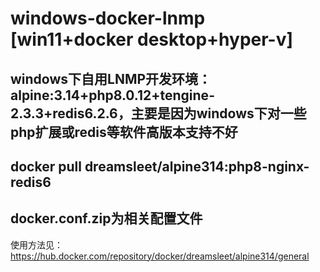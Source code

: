# windows-docker-lnmp [win11+docker desktop+hyper-v]
## windows下自用LNMP开发环境：alpine:3.14+php8.0.12+tengine-2.3.3+redis6.2.6，主要是因为windows下对一些php扩展或redis等软件高版本支持不好
## docker pull dreamsleet/alpine314:php8-nginx-redis6
## docker.conf.zip为相关配置文件
使用方法见：https://hub.docker.com/repository/docker/dreamsleet/alpine314/general

